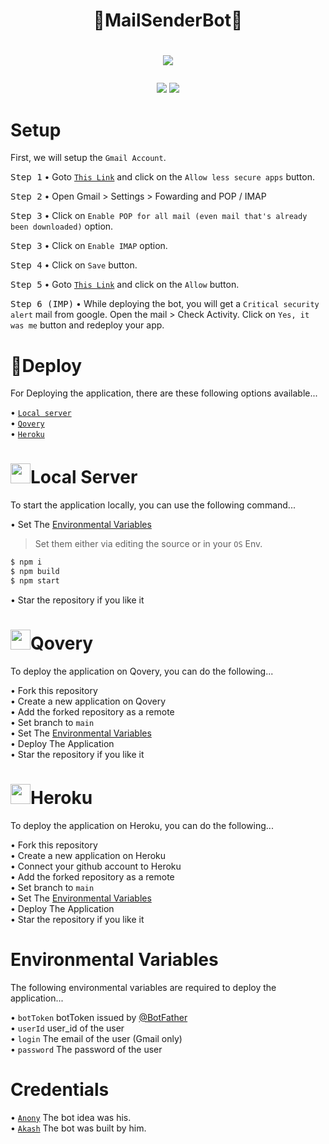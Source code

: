 # <h1 align="center">🚀MailSenderBot📩</h1>
# <p align="center"><a href="https://github.com/BLUE-DEVIL1134/IronEye"><img src="https://github-readme-stats.vercel.app/api/pin?username=BLUE-DEVIL1134&show_icons=true&theme=dracula&hide_border=true&repo=MailSenderBot"></a></p>
<p align="center">
<a href="https://github.com/BLUE-DEVIL1134/MailSenderBot"><img src="https://hits.seeyoufarm.com/api/count/incr/badge.svg?url=https%3A%2F%2Fgithub.com%2FBLUE-DEVIL1134%2FMailSenderBot%2F&count_bg=%232100FF&title_bg=%2300BBFF&icon=github.svg&icon_color=%23000000&title=Views&edge_flat=false" /></a>
<img src="https://img.shields.io/badge/Version-1.0.0-blueviolet?&logo=github&style=flat" />
</p>

# Setup
First, we will setup the `Gmail Account`.

<kbd>Step 1</kbd> • Goto [`This Link`](https://myaccount.google.com/u/0/lesssecureapps) and click on the `Allow less secure apps` button.

<kbd>Step 2</kbd> • Open Gmail > Settings > Fowarding and POP / IMAP

<kbd>Step 3</kbd> • Click on `Enable POP for all mail (even mail that's already been downloaded)` option.

<kbd>Step 3</kbd> • Click on `Enable IMAP` option.

<kbd>Step 4</kbd> • Click on `Save` button.

<kbd>Step 5</kbd> • Goto [`This Link`](https://accounts.google.com/b/0/DisplayUnlockCaptcha) and click on the `Allow` button.

<kbd>Step 6 (IMP)</kbd> • While deploying the bot, you will get a `Critical security alert` mail from google. Open the mail > Check Activity. Click on `Yes, it was me` button and redeploy your app.


# 🚀Deploy
For Deploying the application, there are these following options available...

• [`Local server`](#local-server)<br>
• [`Qovery`](#qovery)<br>
• [`Heroku`](#heroku)


# <img height="32px" src="https://user-images.githubusercontent.com/593151/82310296-7c85ba80-99c4-11ea-88c2-8e6452885e6a.png" />Local Server
To start the application locally, you can use the following command...

• Set The [Environmental Variables](#environmental-variables)<br>
>Set them either via editing the source or in your `OS` Env.
```bash
$ npm i
$ npm build
$ npm start
```
• Star the repository if you like it

# <img height="32px" src="https://uploads-ssl.webflow.com/5de176bfd41c9b0a91bbb0a4/5df74bc4b0ebe7619e4cd55a_qovery_logo_square_dark_margin_32.png" />Qovery
To deploy the application on Qovery, you can do the following...

• Fork this repository<br>
• Create a new application on Qovery<br>
• Add the forked repository as a remote<br>
• Set branch to `main`<br>
• Set The [Environmental Variables](#environmental-variables)<br>
• Deploy The Application<br>
• Star the repository if you like it

# <img height="32px" src="https://www.herokucdn.com/favicon.ico" />Heroku
To deploy the application on Heroku, you can do the following...

• Fork this repository<br>
• Create a new application on Heroku<br>
• Connect your github account to Heroku<br>
• Add the forked repository as a remote<br>
• Set branch to `main`<br>
• Set The [Environmental Variables](#environmental-variables)<br>
• Deploy The Application<br>
• Star the repository if you like it

# Environmental Variables
The following environmental variables are required to deploy the application...

• `botToken` botToken issued by [@BotFather](https://telegram.dog/BotFather)<br>
• `userId` user_id of the user<br>
• `login` The email of the user (Gmail only)<br>
• `password` The password of the user

# Credentials
• [`Anony`](https://github.com/anonyindian) The bot idea was his.<br>
• [`Akash`](https://github.com/BLUE-DEVIL1134) The bot was built by him.
